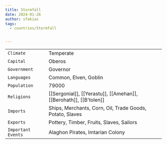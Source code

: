 ```yaml
---
title: Stormfall
date: 2024-01-26
author: sfakias
tags:
  - countries/Stormfall


---
```

| | |
| --- | --- |
| `Climate` | Temperate |
| `Capital` | Oberos |
| `Government` | Governor |
| `Languages` | Common, Elven, Goblin |
| `Population` | 79000 |
| `Religions` | [[Sergonial]], [[Yerastu]], [[Amehan]], [[Berohath]], [[B'tolen]] |
| `Imports` | Ships, Merchants, Corn, Oil, Trade Goods, Potato, Slaves |
| `Exports` | Pottery, Timber, Fruits, Slaves, Sailors |
| `Important Events` | Alaghon Pirates, Imtarian Colony |
